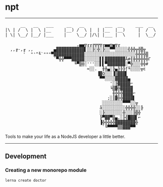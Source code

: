 # npt
---
<pre>
      __   __   ___     __   __        ___  __     ___  __   __        __  
|\ | /  \ |  \ |__     |__) /  \ |  | |__  |__)     |  /  \ /  \ |    /__`
| \| \__/ |__/ |___    |    \__/ |/\| |___ |  \     |  \__/ \__/ |___ .__/                                                                                                                                                                                                                                                                                                         

                            ,▄▄╦╓╓╔╦╦╦╓▄▄╦▄╦╓
  ,,╔-,╓ ,,        ▄▓▓▓▓▓▓▓▓▓▓▓▌░░╠░╬░╠░░▀▀░░░░░╣╬╬╦╬▒╦
       '  "'^╙`"""▀▓▓▓▓▓▓▓▓▓▓▓▓░░░░░░░░░░░░░░░░░░░░╬╬╬╬▒
                   `▀╬╬▀▀▀▓▓▓▓▓░░░░░░▌▌▓▓▓▓▓▓▓▓Å#╢╫╬╬╬╬╬Γ
                           ╙▀▒╬░'''░░▌▌▀▓▓▓▓▓▓▓░▀╬░░░╬╬#
                                ≈░░.  ╫╫▄░╠▄╠╠╠ƒ╙░░░░╦ε
                                    ▐▓Q░░░▐▒▓▓▓▌
                                     ▀▀░░░░▓▓▓▓▓▄
                                         '░╟▓▓▓▓▓⌐
                                         ╘▒▓╬▓▓▓▓▓
                                          ╫╬╬╬▓▓▓▓⌐
                                        ;░║▓╬╬▓▓▓▓▌
                                      ░░░░░░░░▀▀▀░░╦
                                     å░░░░░░░░░╬╬╬╬░░╠
                                     ░╠░░░░░░░╬░░░╠▒╬
                                     ╠▀▓▓▀▒▄,░╟╣█▓▓▌⌐
                                     ▐╬╬╬╬╬▓▓▓▓▓▓▓▓╬
                                      `╙▀▀▀▀▒▒▓▓▓▀▀
</pre>

Tools to make your life as a NodeJS developer a little better. 

---


## Development
### Creating a new monorepo module
```zsh
lerna create doctor
```
